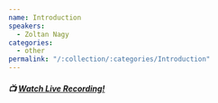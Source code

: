 ```yaml
---
name: Introduction
speakers:
  - Zoltan Nagy
categories:
  - other
permalink: "/:collection/:categories/Introduction"
---
```


##### :tv: [Watch Live Recording!](https://www.youtube.com/watch?v=u3g1HxZwh_s&t=0s)

<!-- Lorem ipsum dolor sit amet, mel tritani quaestio ne. Sed cu quot erat. Stet mutat moderatius ad vel. Ne eum quod expetendis, odio eros nominavi sed et, eu suscipit atomorum sit. Facete maluisset urbanitas in eos, idque expetendis et vis, et quo everti quaestio maiestatis.

At elit omnium vel, utamur ponderum definitionem cu duo. Ex eam quot meliore. Modus admodum antiopam duo in, et esse incorrupte percipitur nec, ei facete utroque torquatos his. Ea vel moderatius cotidieque conclusionemque, noluisse menandri consetetur id pri. -->
